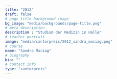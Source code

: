 ```yaml
---
title: "2012"
draft: false
# page title background image
bg_image: "media/backgrounds/page-title.png"
# meta description
description : "Studium der Medizin in Halle"
# teacher portrait
image: "media/cantorpreis/2012_sandra_maciag.png"
# course
name: "Sandra Maciag"
# biography
bio: ""
# contact info
type: "cantorpreis"
---
```

